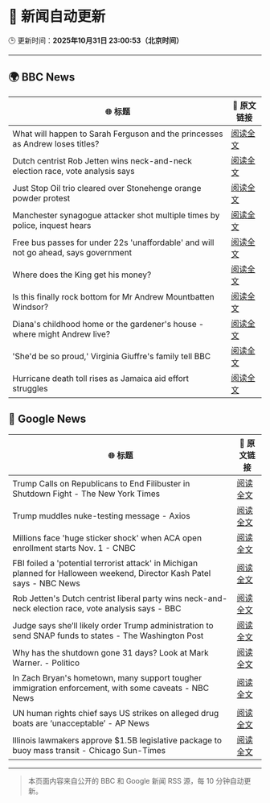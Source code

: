 # 🧠 新闻自动更新

🕒 更新时间：**2025年10月31日 23:00:53（北京时间）**

---

## 🌍 BBC News

| 🌐 标题 | 🔗 原文链接 |
|--------|-------------|
| What will happen to Sarah Ferguson and the princesses as Andrew loses titles? | [阅读全文](https://www.bbc.com/news/articles/c5ylk9r336zo?at_medium=RSS&at_campaign=rss) |
| Dutch centrist Rob Jetten wins neck-and-neck election race, vote analysis says | [阅读全文](https://www.bbc.com/news/articles/cq6z5e5y55eo?at_medium=RSS&at_campaign=rss) |
| Just Stop Oil trio cleared over Stonehenge orange powder protest | [阅读全文](https://www.bbc.com/news/articles/cjekdqj7529o?at_medium=RSS&at_campaign=rss) |
| Manchester synagogue attacker shot multiple times by police, inquest hears | [阅读全文](https://www.bbc.com/news/articles/c629qyndq89o?at_medium=RSS&at_campaign=rss) |
| Free bus passes for under 22s 'unaffordable' and will not go ahead, says government | [阅读全文](https://www.bbc.com/news/articles/ce9drlgenjno?at_medium=RSS&at_campaign=rss) |
| Where does the King get his money? | [阅读全文](https://www.bbc.com/news/articles/cwy5lzq94gqo?at_medium=RSS&at_campaign=rss) |
| Is this finally rock bottom for Mr Andrew Mountbatten Windsor? | [阅读全文](https://www.bbc.com/news/articles/c62elnjnqqxo?at_medium=RSS&at_campaign=rss) |
| Diana's childhood home or the gardener's house - where might Andrew live? | [阅读全文](https://www.bbc.com/news/articles/c201zvrpvw9o?at_medium=RSS&at_campaign=rss) |
| 'She'd be so proud,' Virginia Giuffre's family tell BBC | [阅读全文](https://www.bbc.com/news/articles/cy9pn12w4n8o?at_medium=RSS&at_campaign=rss) |
| Hurricane death toll rises as Jamaica aid effort struggles | [阅读全文](https://www.bbc.com/news/articles/clylqpyg8pjo?at_medium=RSS&at_campaign=rss) |

## 📰 Google News

| 🌐 标题 | 🔗 原文链接 |
|--------|-------------|
| Trump Calls on Republicans to End Filibuster in Shutdown Fight - The New York Times | [阅读全文](https://news.google.com/rss/articles/CBMigwFBVV95cUxNRGZoNS0xQTd3WmlUVWJuZ09OOEVUaGJwZ29qTnNnWDQ0LWVzR2V2Yzl6TlhDVXl2V2tMZGtqT3YxeHlOeE5KTGNLSkgtUWxqak9LOTR5M0pzNG5vYi1EcXlfZXlEd1JtaVFXLVJ0ejVURHJZSkk1TDVFYmZDdkVFd3RIRQ?oc=5) |
| Trump muddles nuke-testing message - Axios | [阅读全文](https://news.google.com/rss/articles/CBMigAFBVV95cUxQUXdmdEszNlExZnFpeUhKdWNHSzhkQl9iZVhhOEJXQWpDTjZITUtJeTZFZkhhZ1I3R2t2SjZVaU5nQkJtWHZuZkU5cldiVy1BaXJ6V2VwZEpwd09yT2dld2Vta2xKa3dxYzQ5Qk1zTVp4TTV4NjlGWXdsb1ZwczBfTQ?oc=5) |
| Millions face 'huge sticker shock' when ACA open enrollment starts Nov. 1 - CNBC | [阅读全文](https://news.google.com/rss/articles/CBMiigFBVV95cUxPRllydE04UHB0QmN4Vk5KOGhobThCQmJLQk0zMnJGeHR2czhoZGEzQ3Y1TnpfNmFibUI3UHRCRDZCckJ5MnNrclc1SjFXVzYzdnNobllFMzhKYmVNVHFUSWdLeVdpVjdKOGtuQUhxSThFSVM4V1Z0WXViZVEwcGpxdFVsUzN6d3p4VGfSAY8BQVVfeXFMT25feEtpcmpxcXZsZE1LcEdpTEQtRVJINFNjejJuY2R5QTljdXBGV2tXZHN4cTdNWHQzNzUtbFRMc1BtSjllYlY1OVZ5eWdTQkgySlFDUHM0MEpxZm9tbmRJTElTZGJJejlxQkdsM1pEQ3VTQ2NQenFYcHlzX2RscThRVk43ckY5NDBjbzRJRFU?oc=5) |
| FBI foiled a 'potential terrorist attack' in Michigan planned for Halloween weekend, Director Kash Patel says - NBC News | [阅读全文](https://news.google.com/rss/articles/CBMiugFBVV95cUxNOEk5NmRUa3JIVmNqSXNjaF8wTHl1aGtlQ1k4YjZpRks0VGVuNWZEdlZxT0x3ejVsWC1JMTBQQ2c5N3JkRUs4UDRkanhWSHBtLWZlb2hwaXNVMFdCYzhxM2E3Rmd2TFh3SHo1MFcwdDhKSXJrNGE1clRueUNtWVZ3aTBoTkNZTjl3MmwyaF9KTU1BdG10UUw1STZlYkJ6eDZOcFpLbUdhLV9TRDh3Q1lTZ3RkSnF4TFdVb1HSAVZBVV95cUxPYmVVcFJWV0FrQTY0RTFrdUFKNWgzdTNZRlRCRXdyY21KeElmeXd0YXE0QXpZRVdPWVUzYjB2anRyYjBHaWNfLVY5RFQtMFlMem5qSkVNQQ?oc=5) |
| Rob Jetten's Dutch centrist liberal party wins neck-and-neck election race, vote analysis says - BBC | [阅读全文](https://news.google.com/rss/articles/CBMiWkFVX3lxTE9KclU5YWN4X3lMUUVuS0JuR2FvanZTUndjY1BrM19WVFJCcFl2TEkwUDFxbUNYQ0ZSNnc2Yi1MVEZIUk9rYlJ1YklJTWV1RjIxVGxPVnA5SlpmUdIBX0FVX3lxTE5CWVM1UjdjdXJSanVQT09GcHJ4ZFJjazZtS3JkdEQ3WUlZNW1rTnZxNDhodURUMHl0d2RwRkxwdV9QX0lGRkVmVmU2SXBfWEtLc3cta2QybmlYWldIU080?oc=5) |
| Judge says she’ll likely order Trump administration to send SNAP funds to states - The Washington Post | [阅读全文](https://news.google.com/rss/articles/CBMiigFBVV95cUxQWjRyNWRIaHdmb1lnSno3NHI2NW5FZ1lNTjktaWVFTVhRd2hZUnItZUZTLTMtbWpWMW8xNXVlb0dRRW9MOWVvOU9jRURFV2NiREV6eDF6OENqSHZleFBteWxkazFrbUZfeThWTWxvR21KeW9LNlZrOFRPT010ajVOZzB3bXdjanlGbmc?oc=5) |
| Why has the shutdown gone 31 days? Look at Mark Warner. - Politico | [阅读全文](https://news.google.com/rss/articles/CBMigwFBVV95cUxNMUQ1Wk56bmZ1NS1MWHowU3g2bUpkbXpHT2M2NXBxalA2eG85ZWNMdWlKNkFLUHFnb3FsTGVjdmZya0VjU0FtTWRuVjJRanR2dUY5TFZDUThvZ0h4LU5BNXRfWmFvT0pXYUROUmtVaUhBbmxPVVMzblRaWS00TjRMLUZXVQ?oc=5) |
| In Zach Bryan's hometown, many support tougher immigration enforcement, with some caveats - NBC News | [阅读全文](https://news.google.com/rss/articles/CBMinwFBVV95cUxPMURxU21feU9HTHdzNTN1MDNHb0tjLThQWlpoM2l1OGNVamdBa1pTU3o4MDd3T2lPUml3TEdDYUY3MDlxNVM2THZZQi1reDVseWNXdmRlNjhiZDEzbnlNU0hKdGF6dGdtY0dNbHZqUnpYYW5SUzhDV0hYLWt1a25QVGtoQXN4aXFWUE10anBFSWFlSGtKbmtOb0RmS0ZMMVHSAVZBVV95cUxPYnl3c0tnc0VQUThDM1ZBRUtPWXdrRFEzZ1pmUnl0eWs5UWdoWUI4UmlXc1oyN0M5MjNGeWMycGdyWTU2alB5b3EzdDVGY2daaXVCX2Y5dw?oc=5) |
| UN human rights chief says US strikes on alleged drug boats are ‘unacceptable’ - AP News | [阅读全文](https://news.google.com/rss/articles/CBMinAFBVV95cUxPWnNKWE56M0NPWG1lYlFVWWNzWC1ySk1Eb2hheS1fY1k4SzFDSXo1VFFqbFFzQU1OT01aZmU5Z3pUME5hRW9udlFUN3ZUdHdIRzJZVGxwSURqWjV6TDEzSTBPb0xZSWFuWHZTWko1NnVtVHhnSTVMZS1HUG45bjF0WlFVRkRJZElRT0F2MFpHVUc2ZnBfQ2EtdkxFaFY?oc=5) |
| Illinois lawmakers approve $1.5B legislative package to buoy mass transit - Chicago Sun-Times | [阅读全文](https://news.google.com/rss/articles/CBMi3wFBVV95cUxNR2FkRGIwZWh1VGlWOFR1OUxWdXp0QXA4VXhrTW5pRktzYzNEZ0tDeURzWVZzWDFPOS1Hb21JV19zdVhmZGNfdDhQMHAtX2RfRWdYVU5MNmVfOFNwakpscllta0cyQXVlSzBCZ2JOWEk1S1NibG5udTEzNzVXcEdGN1M1MkVPUTU4WWZtWksydzZPb0pUUXVLMEp2OUYwUTJtY3JnUGxXbVBpTVhiRi1YMXFibXFxaHV2VzYzWlpTX21MTWttdldnUVlFSU1IbGk0N1dNTDktVkcxUkJTY1VN?oc=5) |

---
> 本页面内容来自公开的 BBC 和 Google 新闻 RSS 源，每 10 分钟自动更新。